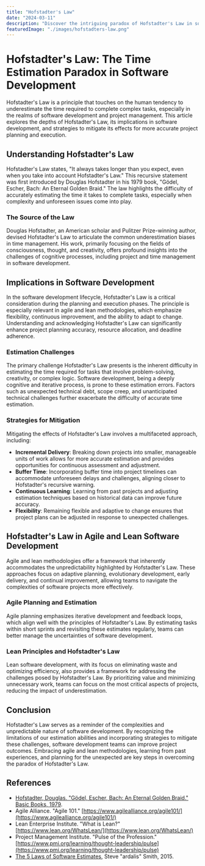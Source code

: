 ```yaml
---
title: "Hofstadter's Law"
date: "2024-03-11"
description: "Discover the intriguing paradox of Hofstadter's Law in software development: 'It always takes longer than you expect, even when you account for Hofstadter's Law.' Dive into how this recursive principle challenges project timelines and explore strategies to navigate its complexities. Perfect for developers and project managers seeking insights into better estimating and managing the unpredictable nature of software projects."
featuredImage: "./images/hofstadters-law.png"
---
```

# Hofstadter's Law: The Time Estimation Paradox in Software Development

Hofstadter's Law is a principle that touches on the human tendency to underestimate the time required to complete complex tasks, especially in the realms of software development and project management. This article explores the depths of Hofstadter's Law, its implications in software development, and strategies to mitigate its effects for more accurate project planning and execution.

## Understanding Hofstadter's Law

Hofstadter's Law states, "It always takes longer than you expect, even when you take into account Hofstadter's Law." This recursive statement was first introduced by Douglas Hofstadter in his 1979 book, "Gödel, Escher, Bach: An Eternal Golden Braid." The law highlights the difficulty of accurately estimating the time it takes to complete tasks, especially when complexity and unforeseen issues come into play.

### The Source of the Law

Douglas Hofstadter, an American scholar and Pulitzer Prize-winning author, devised Hofstadter's Law to articulate the common underestimation biases in time management. His work, primarily focusing on the fields of consciousness, thought, and creativity, offers profound insights into the challenges of cognitive processes, including project and time management in software development.

## Implications in Software Development

In the software development lifecycle, Hofstadter's Law is a critical consideration during the planning and execution phases. The principle is especially relevant in agile and lean methodologies, which emphasize flexibility, continuous improvement, and the ability to adapt to change. Understanding and acknowledging Hofstadter's Law can significantly enhance project planning accuracy, resource allocation, and deadline adherence.

### Estimation Challenges

The primary challenge Hofstadter's Law presents is the inherent difficulty in estimating the time required for tasks that involve problem-solving, creativity, or complex logic. Software development, being a deeply cognitive and iterative process, is prone to these estimation errors. Factors such as unexpected technical debt, scope creep, and unanticipated technical challenges further exacerbate the difficulty of accurate time estimation.

### Strategies for Mitigation

Mitigating the effects of Hofstadter's Law involves a multifaceted approach, including:

- **Incremental Delivery**: Breaking down projects into smaller, manageable units of work allows for more accurate estimation and provides opportunities for continuous assessment and adjustment.
- **Buffer Time**: Incorporating buffer time into project timelines can accommodate unforeseen delays and challenges, aligning closer to Hofstadter's recursive warning.
- **Continuous Learning**: Learning from past projects and adjusting estimation techniques based on historical data can improve future accuracy.
- **Flexibility**: Remaining flexible and adaptive to change ensures that project plans can be adjusted in response to unexpected challenges.

## Hofstadter's Law in Agile and Lean Software Development

Agile and lean methodologies offer a framework that inherently accommodates the unpredictability highlighted by Hofstadter's Law. These approaches focus on adaptive planning, evolutionary development, early delivery, and continual improvement, allowing teams to navigate the complexities of software projects more effectively.

### Agile Planning and Estimation

Agile planning emphasizes iterative development and feedback loops, which align well with the principles of Hofstadter's Law. By estimating tasks within short sprints and revisiting these estimates regularly, teams can better manage the uncertainties of software development.

### Lean Principles and Hofstadter's Law

Lean software development, with its focus on eliminating waste and optimizing efficiency, also provides a framework for addressing the challenges posed by Hofstadter's Law. By prioritizing value and minimizing unnecessary work, teams can focus on the most critical aspects of projects, reducing the impact of underestimation.

## Conclusion

Hofstadter's Law serves as a reminder of the complexities and unpredictable nature of software development. By recognizing the limitations of our estimation abilities and incorporating strategies to mitigate these challenges, software development teams can improve project outcomes. Embracing agile and lean methodologies, learning from past experiences, and planning for the unexpected are key steps in overcoming the paradox of Hofstadter's Law.

## References

- [Hofstadter, Douglas. "Gödel, Escher, Bach: An Eternal Golden Braid." Basic Books, 1979](https://amzn.to/3Tulo2q).
- Agile Alliance. "Agile 101." [https://www.agilealliance.org/agile101/](https://www.agilealliance.org/agile101/)
- Lean Enterprise Institute. "What is Lean?" [https://www.lean.org/WhatsLean/](https://www.lean.org/WhatsLean/)
- Project Management Institute. "Pulse of the Profession." [https://www.pmi.org/learning/thought-leadership/pulse](https://www.pmi.org/learning/thought-leadership/pulse)
- [The 5 Laws of Software Estimates](https://ardalis.com/the-5-laws-of-software-estimates/), Steve "ardalis" Smith, 2015.
